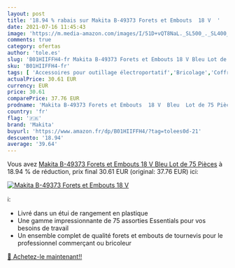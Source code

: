 ```yaml
---
layout: post
title: '18.94 % rabais sur Makita B-49373 Forets et Embouts  18 V  '
date: 2021-07-16 11:45:43
image: 'https://m.media-amazon.com/images/I/51D+vQT8NaL._SL500_._SL400_.jpg'
comments: true
category: ofertas
author: 'tole.es'
slug: 'B01HIIFFH4-fr Makita B-49373 Forets et Embouts 18 V Bleu Lot de 75 Pièces'
sku: 'B01HIIFFH4-fr'
tags: [ 'Accessoires pour outillage électroportatif','Bricolage','Coffrets de forets','Outillage à main et électroportatif','makita', ]
actualPrice: 30.61 EUR
currency: EUR
price: 30.61
comparePrice: 37.76 EUR
prodname: 'Makita B-49373 Forets et Embouts  18 V  Bleu  Lot de 75 Pièces'
country: 'fr'
flag: '🇫🇷'
brand: 'Makita'
buyurl: 'https://www.amazon.fr/dp/B01HIIFFH4/?tag=tolees0d-21'
descuento: '18.94'
average: '39.64'
---
```


Vous avez [Makita B-49373 Forets et Embouts  18 V  Bleu  Lot de 75 Pièces](https://www.amazon.fr/dp/B01HIIFFH4/?tag=tolees0d-21)  à  18.94 % de réduction, prix final  30.61 EUR (original: 37.76 EUR) ici:

[![Makita B-49373 Forets et Embouts  18 V  ](https://m.media-amazon.com/images/I/51D+vQT8NaL._SL500_._SL400_.jpg)](https://www.amazon.fr/dp/B01HIIFFH4/?tag=tolees0d-21)

ℹ️:

- Livré dans un étui de rangement en plastique
- Une gamme impressionnante de 75 assorties Essentials pour vos besoins de travail
- Un ensemble complet de qualité forets et embouts de tournevis pour le professionnel commerçant ou bricoleur

[🛒 Achetez-le maintenant!!](https://www.amazon.fr/dp/B01HIIFFH4/?tag=tolees0d-21)
